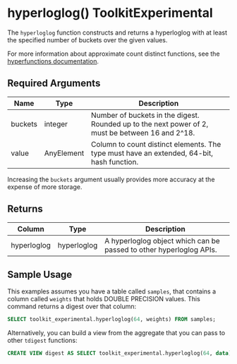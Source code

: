 # hyperloglog()  <tag type="toolkit">Toolkit</tag><tag type="experimental">Experimental</tag>
The `hyperloglog` function constructs and returns a hyperloglog with at least
the specified number of buckets over the given values.

For more information about approximate count distinct functions, see the
[hyperfunctions documentation][hyperfunctions-approx-count-distincts].

<!---
<highlight type="note"
Use a highlight for any important information. Choose `note`, `important`, or `warning`.
</highlight>
-->

## Required Arguments

|Name|Type|Description|
|-|-|-|
|buckets|integer|Number of buckets in the digest. Rounded up to the next power of 2, must be between 16 and 2^18.|
|value|AnyElement| Column to count distinct elements. The type must have an extended, 64-bit, hash function.|

Increasing the `buckets` argument usually provides more accuracy at the expense
of more storage.

## Returns

|Column|Type|Description|
|-|-|-|
|hyperloglog|hyperloglog|A hyperloglog object which can be passed to other hyperloglog APIs.|

<!---Any special notes about the returns-->

## Sample Usage
This examples assumes you have a table called `samples`, that contains a column
called `weights` that holds DOUBLE PRECISION values. This command returns a
digest over that column:

``` sql
SELECT toolkit_experimental.hyperloglog(64, weights) FROM samples;
```

Alternatively, you can build a view from the aggregate that you can pass to
other `tdigest` functions:

``` sql
CREATE VIEW digest AS SELECT toolkit_experimental.hyperloglog(64, data) FROM samples;
```


[hyperfunctions-approx-count-distincts]: timescaledb/:currentVersion:/how-to-guides/hyperfunctions/approx-count-distincts/
